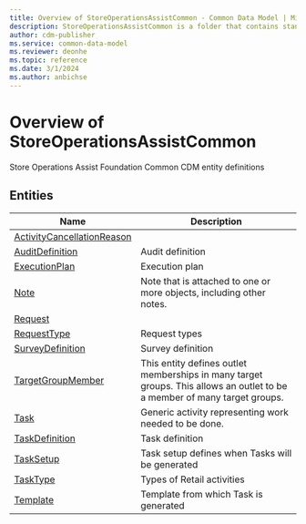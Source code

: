 ```yaml
---
title: Overview of StoreOperationsAssistCommon - Common Data Model | Microsoft Docs
description: StoreOperationsAssistCommon is a folder that contains standard entities related to the Common Data Model.
author: cdm-publisher
ms.service: common-data-model
ms.reviewer: deonhe
ms.topic: reference 
ms.date: 3/1/2024
ms.author: anbichse
---
```


# Overview of StoreOperationsAssistCommon

Store Operations Assist Foundation Common CDM entity definitions  

## Entities

|Name|Description|
|---|---|
|[ActivityCancellationReason](ActivityCancellationReason.md)||
|[AuditDefinition](AuditDefinition.md)|Audit definition|
|[ExecutionPlan](ExecutionPlan.md)|Execution plan|
|[Note](Note.md)|Note that is attached to one or more objects, including other notes.|
|[Request](Request.md)||
|[RequestType](RequestType.md)|Request types|
|[SurveyDefinition](SurveyDefinition.md)|Survey definition|
|[TargetGroupMember](TargetGroupMember.md)|This entity defines outlet memberships in many target groups. This allows an outlet to be a member of many target groups.|
|[Task](Task.md)|Generic activity representing work needed to be done.|
|[TaskDefinition](TaskDefinition.md)|Task definition|
|[TaskSetup](TaskSetup.md)|Task setup defines when Tasks will be generated|
|[TaskType](TaskType.md)|Types of Retail activities|
|[Template](Template.md)|Template from which Task is generated|
